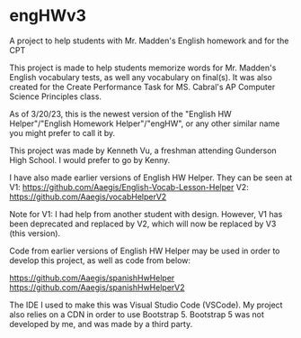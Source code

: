 # engHWv3
A project to help students with Mr. Madden's English homework and for the CPT

This project is made to help students memorize words for Mr. Madden's English vocabulary tests, as well any vocabulary on final(s). It was also created for the Create Performance Task for MS. Cabral's AP Computer Science Principles class.

As of 3/20/23, this is the newest version of the "English HW Helper"/"English Homework Helper"/"engHW", or any other similar name you might prefer to call it by.

This project was made by Kenneth Vu, a freshman attending Gunderson High School. I would prefer to go by Kenny.

I have also made earlier versions of English HW Helper. They can be seen at
V1: https://github.com/Aaegis/English-Vocab-Lesson-Helper
V2: https://github.com/Aaegis/vocabHelperV2

Note for V1: I had help from another student with design. However, V1 has been deprecated and replaced by V2, which will now be replaced by V3 (this version). 

Code from earlier versions of English HW Helper may be used in order to develop this project, as well as code from below:

https://github.com/Aaegis/spanishHwHelper
https://github.com/Aaegis/spanishHwHelperV2

The IDE I used to make this was Visual Studio Code (VSCode). My project also relies on a CDN in order to use Bootstrap 5. Bootstrap 5 was not developed by me, and was made by a third party.
